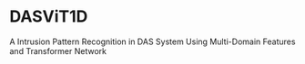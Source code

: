 # DASViT1D
A Intrusion Pattern Recognition in DAS System Using Multi-Domain Features and Transformer Network
